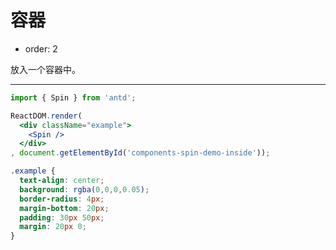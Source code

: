 # 容器

- order: 2

放入一个容器中。

---

````jsx
import { Spin } from 'antd';

ReactDOM.render(
  <div className="example">
    <Spin />
  </div>
, document.getElementById('components-spin-demo-inside'));
````

````css
.example {
  text-align: center;
  background: rgba(0,0,0,0.05);
  border-radius: 4px;
  margin-bottom: 20px;
  padding: 30px 50px;
  margin: 20px 0;
}
````
